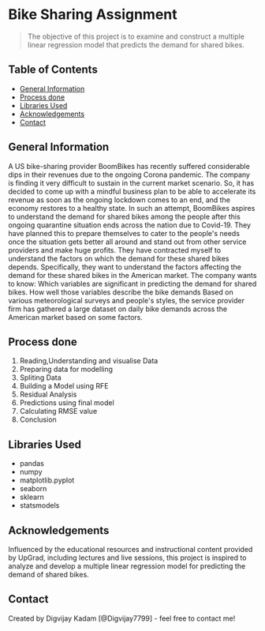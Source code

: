# Bike Sharing Assignment
> The objective of this project is to examine and construct a multiple linear regression model that predicts the demand for shared bikes.

## Table of Contents
* [General Information](#general-information)
* [Process done](#process-done)
* [Libraries Used](#libraries-used)
* [Acknowledgements](#acknowledgements)
*  [Contact](#contact)

<!-- You can include any other section that is pertinent to your problem -->

## General Information
A US bike-sharing provider BoomBikes has recently suffered considerable dips in their revenues due to the ongoing Corona pandemic. The company is finding it very difficult to sustain in the current market scenario. So, it has decided to come up with a mindful business plan to be able to accelerate its revenue as soon as the ongoing lockdown comes to an end, and the economy restores to a healthy state. In such an attempt, BoomBikes aspires to understand the demand for shared bikes among the people after this ongoing quarantine situation ends across the nation due to Covid-19. They have planned this to prepare themselves to cater to the people's needs once the situation gets better all around and stand out from other service providers and make huge profits. They have contracted myself to understand the factors on which the demand for these shared bikes depends. Specifically, they want to understand the factors affecting the demand for these shared bikes in the American market. The company wants to know: Which variables are significant in predicting the demand for shared bikes. How well those variables describe the bike demands Based on various meteorological surveys and people's styles, the service provider firm has gathered a large dataset on daily bike demands across the American market based on some factors.

<!-- You don't have to answer all the questions - just the ones relevant to your project. -->
## Process done
1. Reading,Understanding and visualise Data
2. Preparing data for modelling
3. Spliting Data
4. Building a Model using RFE 
5. Residual Analysis
6. Predictions using final model
7. Calculating RMSE value
8. Conclusion


## Libraries Used
-  pandas
-  numpy
-  matplotlib.pyplot
-  seaborn
-  sklearn
-  statsmodels



<!-- You don't have to answer all the questions - just the ones relevant to your project. -->



<!-- As the libraries versions keep on changing, it is recommended to mention the version of library used in this project -->

## Acknowledgements
Influenced by the educational resources and instructional content provided by UpGrad, including lectures and live sessions, this project is inspired to analyze and develop a multiple linear regression model for predicting the demand of shared bikes.


## Contact
Created by Digvijay Kadam [@Digvijay7799] - feel free to contact me!


<!-- Optional -->
<!-- ## License -->
<!-- This project is open source and available under the [... License](). -->

<!-- You don't have to include all sections - just the one's relevant to your project -->
